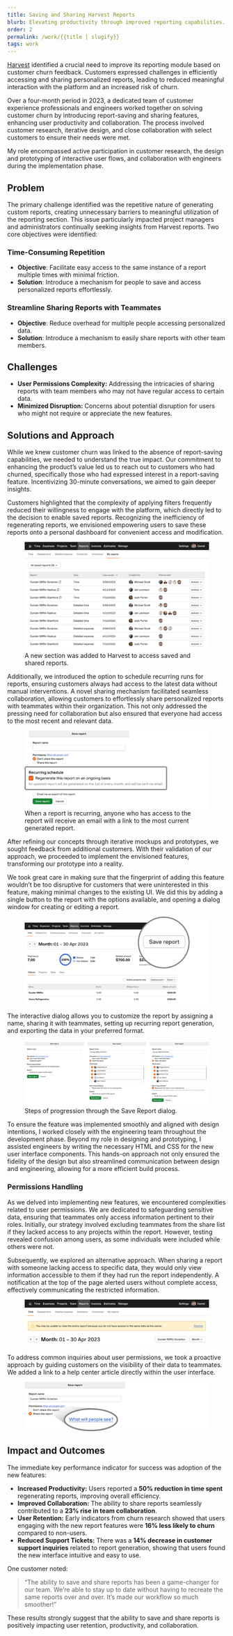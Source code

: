 ```yaml
---
title: Saving and Sharing Harvest Reports
blurb: Elevating productivity through improved reporting capabilities.
order: 2
permalink: /work/{{title | slugify}}
tags: work
---
```


[Harvest](https://getharvest.com) identified a crucial need to improve its reporting module based on customer churn feedback. Customers expressed challenges in efficiently accessing and sharing personalized reports, leading to reduced meaningful interaction with the platform and an increased risk of churn.

Over a four-month period in 2023, a dedicated team of customer experience professionals and engineers worked together on solving customer churn by introducing report-saving and sharing features, enhancing user productivity and collaboration. The process involved customer research, iterative design, and close collaboration with select customers to ensure their needs were met.

My role encompassed active participation in customer research, the design and prototyping of interactive user flows, and collaboration with engineers during the implementation phase.

## Problem

The primary challenge identified was the repetitive nature of generating custom reports, creating unnecessary barriers to meaningful utilization of the reporting section. This issue particularly impacted project managers and administrators continually seeking insights from Harvest reports. Two core objectives were identified:

### Time-Consuming Repetition

- **Objective**: Facilitate easy access to the same instance of a report multiple times with minimal friction.
- **Solution**: Introduce a mechanism for people to save and access personalized reports effortlessly.

### Streamline Sharing Reports with Teammates
- **Objective**: Reduce overhead for multiple people accessing personalized data.
- **Solution**: Introduce a mechanism to easily share reports with other team members.

## Challenges

- **User Permissions Complexity:** Addressing the intricacies of sharing reports with team members who may not have regular access to certain data.
- **Minimized Disruption:** Concerns about potential disruption for users who might not require or appreciate the new features.

## Solutions and Approach

While we knew customer churn was linked to the absence of report-saving capabilities, we needed to understand the true impact. Our commitment to enhancing the product’s value led us to reach out to customers who had churned, specifically those who had expressed interest in a report-saving feature. Incentivizing 30-minute conversations, we aimed to gain deeper insights.

Customers highlighted that the complexity of applying filters frequently reduced their willingness to engage with the platform, which directly led to the decision to enable saved reports. Recognizing the inefficiency of regenerating reports, we envisioned empowering users to save these reports onto a personal dashboard for convenient access and modification.

<figure>
  <img src="/images/work/sr-my-reports.png" alt="A new section for accessing saved and shared reports" loading="lazy">
  <figcaption>A new section was added to Harvest to access saved and shared reports.</figcaption>
</figure>

Additionally, we introduced the option to schedule recurring runs for reports, ensuring customers always had access to the latest data without manual interventions. A novel sharing mechanism facilitated seamless collaboration, allowing customers to effortlessly share personalized reports with teammates within their organization. This not only addressed the pressing need for collaboration but also ensured that everyone had access to the most recent and relevant data.

<figure>
  <img src="/images/work/sr-dialog-recurring.png" alt="A close up of setting a recurring report" loading="lazy">
  <figcaption>When a report is recurring, anyone who has access to the report will receive an email with a link to the most current generated report.</figcaption>
</figure>

After refining our concepts through iterative mockups and prototypes, we sought feedback from additional customers. With their validation of our approach, we proceeded to implement the envisioned features, transforming our prototype into a reality.

We took great care in making sure that the fingerprint of adding this feature wouldn’t be too disruptive for customers that were uninterested in this feature, making minimal changes to the existing UI. We did this by adding a single button to the report with the options available, and opening a dialog window for creating or editing a report.

<figure>
  <img src="/images/work/sr-save-report.png" alt="A new save report button" loading="lazy">
</figure>

The interactive dialog allows you to customize the report by assigning a name, sharing it with teammates, setting up recurring report generation, and exporting the data in your preferred format.

<figure>
  <img src="/images/work/sr-dialog.png" alt="The save report dialog" loading="lazy">
  <figcaption>Steps of progression through the Save Report dialog.</figcaption>
</figure>

To ensure the feature was implemented smoothly and aligned with design intentions, I worked closely with the engineering team throughout the development phase. Beyond my role in designing and prototyping, I assisted engineers by writing the necessary HTML and CSS for the new user interface components. This hands-on approach not only ensured the fidelity of the design but also streamlined communication between design and engineering, allowing for a more efficient build process.

### Permissions Handling

As we delved into implementing new features, we encountered complexities related to user permissions. We are dedicated to safeguarding sensitive data, ensuring that teammates only access information pertinent to their roles. Initially, our strategy involved excluding teammates from the share list if they lacked access to any projects within the report. However, testing revealed confusion among users, as some individuals were included while others were not.

Subsequently, we explored an alternative approach. When sharing a report with someone lacking access to specific data, they would only view information accessible to them if they had run the report independently. A notification at the top of the page alerted users without complete access, effectively communicating the restricted information.

<figure>
  <img src="/images/work/sr-time-report.png" alt="An alert showing someone they do not have full access to the report" loading="lazy">
</figure>

To address common inquiries about user permissions, we took a proactive approach by guiding customers on the visibility of their data to teammates. We added a link to a help center article directly within the user interface.

<figure>
  <img src="/images/work/sr-help.png" alt="Guiding users to the Harvest Help Center" loading="lazy">
</figure>

## Impact and Outcomes

The immediate key performance indicator for success was adoption of the new features:

- **Increased Productivity:** Users reported a **50% reduction in time spent** regenerating reports, improving overall efficiency.
- **Improved Collaboration:** The ability to share reports seamlessly contributed to a **23% rise in team collaboration**.
- **User Retention:** Early indicators from churn research showed that users engaging with the new report features were **16% less likely to churn** compared to non-users.
- **Reduced Support Tickets:** There was a **14% decrease in customer support inquiries** related to report generation, showing that users found the new interface intuitive and easy to use.

One customer noted:

> “The ability to save and share reports has been a game-changer for our team. We’re able to stay up to date without having to recreate the same reports over and over. It’s made our workflow so much smoother!”

These results strongly suggest that the ability to save and share reports is positively impacting user retention, productivity, and collaboration.
